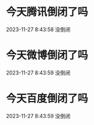 # 今天腾讯倒闭了吗

2023-11-27 8:43:58 没倒闭

# 今天微博倒闭了吗

2023-11-27 8:43:59 没倒闭

# 今天百度倒闭了吗

2023-11-27 8:43:59 没倒闭

